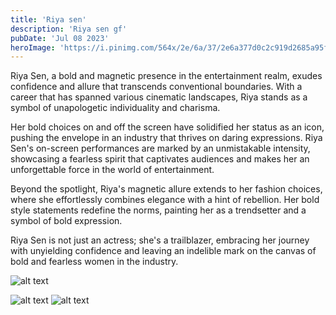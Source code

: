 ```yaml
---
title: 'Riya sen'
description: 'Riya sen gf'
pubDate: 'Jul 08 2023'
heroImage: 'https://i.pinimg.com/564x/2e/6a/37/2e6a377d0c2c919d2685a95f771ba7e0.jpg'
---
```


Riya Sen, a bold and magnetic presence in the entertainment realm, exudes confidence and allure that transcends conventional boundaries. With a career that has spanned various cinematic landscapes, Riya stands as a symbol of unapologetic individuality and charisma.

Her bold choices on and off the screen have solidified her status as an icon, pushing the envelope in an industry that thrives on daring expressions. Riya Sen's on-screen performances are marked by an unmistakable intensity, showcasing a fearless spirit that captivates audiences and makes her an unforgettable force in the world of entertainment.

Beyond the spotlight, Riya's magnetic allure extends to her fashion choices, where she effortlessly combines elegance with a hint of rebellion. Her bold style statements redefine the norms, painting her as a trendsetter and a symbol of bold expression.

Riya Sen is not just an actress; she's a trailblazer, embracing her journey with unyielding confidence and leaving an indelible mark on the canvas of bold and fearless women in the industry.

![alt text](https://indiancelebblog.com/wp-content/uploads/2021/07/Riya-sen-bollywood-qayamat-s2-4-hot-romance-hd-caps.jpg)

![alt text](https://images.mid-day.com/images/images/2017/aug/riya-sen-married.jpg)
![alt text](https://i.pinimg.com/564x/13/1f/9f/131f9ff2233f833028746bb6fcfef824.jpg)